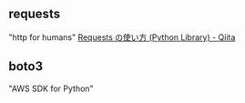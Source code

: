 requests
----

"http for humans"
[Requests の使い方 (Python Library) - Qiita](http://qiita.com/sqrtxx/items/49beaa3795925e7de666)

boto3
----

"AWS SDK for Python"